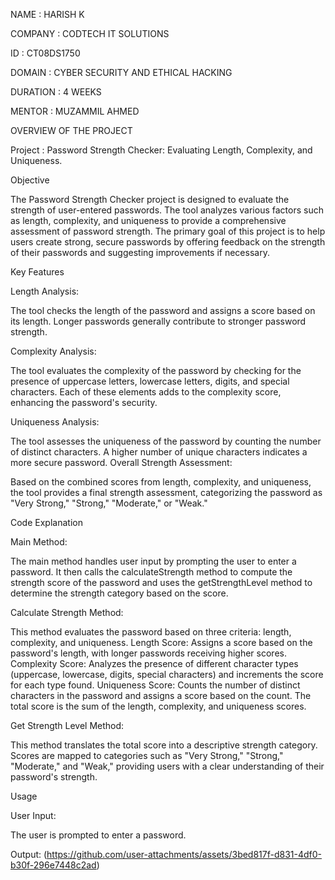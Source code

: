 NAME : HARISH K

COMPANY : CODTECH IT SOLUTIONS

ID : CT08DS1750

DOMAIN : CYBER SECURITY AND ETHICAL HACKING

DURATION : 4 WEEKS

MENTOR : MUZAMMIL AHMED

OVERVIEW OF THE PROJECT

Project : Password Strength Checker: Evaluating Length, Complexity, and Uniqueness.

Objective

The Password Strength Checker project is designed to evaluate the strength of user-entered passwords. The tool analyzes various factors such as length, complexity, and uniqueness to provide a comprehensive assessment of password strength. The primary goal of this project is to help users create strong, secure passwords by offering feedback on the strength of their passwords and suggesting improvements if necessary.

Key Features

Length Analysis:

The tool checks the length of the password and assigns a score based on its length. Longer passwords generally contribute to stronger password strength.

Complexity Analysis:

The tool evaluates the complexity of the password by checking for the presence of uppercase letters, lowercase letters, digits, and special characters. Each of these elements adds to the complexity score, enhancing the password's security.

Uniqueness Analysis:

The tool assesses the uniqueness of the password by counting the number of distinct characters. A higher number of unique characters indicates a more secure password. Overall Strength Assessment:

Based on the combined scores from length, complexity, and uniqueness, the tool provides a final strength assessment, categorizing the password as "Very Strong," "Strong," "Moderate," or "Weak."

Code Explanation

Main Method:

The main method handles user input by prompting the user to enter a password. It then calls the calculateStrength method to compute the strength score of the password and uses the getStrengthLevel method to determine the strength category based on the score.

Calculate Strength Method:

This method evaluates the password based on three criteria: length, complexity, and uniqueness. Length Score: Assigns a score based on the password's length, with longer passwords receiving higher scores. Complexity Score: Analyzes the presence of different character types (uppercase, lowercase, digits, special characters) and increments the score for each type found. Uniqueness Score: Counts the number of distinct characters in the password and assigns a score based on the count. The total score is the sum of the length, complexity, and uniqueness scores.

Get Strength Level Method:

This method translates the total score into a descriptive strength category. Scores are mapped to categories such as "Very Strong," "Strong," "Moderate," and "Weak," providing users with a clear understanding of their password's strength.

Usage

User Input:

The user is prompted to enter a password.

Output:
(https://github.com/user-attachments/assets/3bed817f-d831-4df0-b30f-296e7448c2ad)
